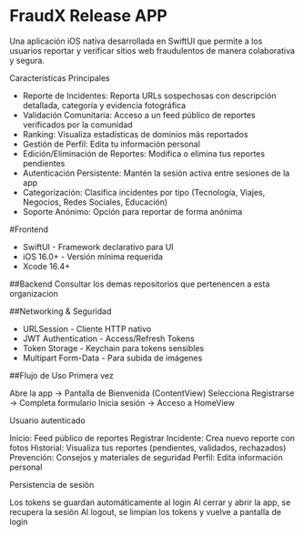 # FraudX Release APP

Una aplicación iOS nativa desarrollada en SwiftUI que permite a los usuarios reportar y verificar sitios web fraudulentos de manera colaborativa y segura.

Características Principales

- Reporte de Incidentes: Reporta URLs sospechosas con descripción detallada, categoría y evidencia fotográfica
- Validación Comunitaria: Acceso a un feed público de reportes verificados por la comunidad
- Ranking: Visualiza estadísticas de dominios más reportados
- Gestión de Perfil: Edita tu información personal
- Edición/Eliminación de Reportes: Modifica o elimina tus reportes pendientes
- Autenticación Persistente: Mantén la sesión activa entre sesiones de la app
- Categorización: Clasifica incidentes por tipo (Tecnología, Viajes, Negocios, Redes Sociales, Educación)
- Soporte Anónimo: Opción para reportar de forma anónima


#Frontend
- SwiftUI - Framework declarativo para UI
- iOS 16.0+ - Versión mínima requerida
- Xcode 16.4+

##Backend
Consultar los demas repositorios que pertenencen a esta organizacion

##Networking & Seguridad

- URLSession - Cliente HTTP nativo
- JWT Authentication - Access/Refresh Tokens
- Token Storage - Keychain para tokens sensibles
- Multipart Form-Data - Para subida de imágenes


##Flujo de Uso
Primera vez

Abre la app → Pantalla de Bienvenida (ContentView)
Selecciona Registrarse → Completa formulario
Inicia sesión → Acceso a HomeView

Usuario autenticado

Inicio: Feed público de reportes
Registrar Incidente: Crea nuevo reporte con fotos
Historial: Visualiza tus reportes (pendientes, validados, rechazados)
Prevención: Consejos y materiales de seguridad
Perfil: Edita información personal

Persistencia de sesión

Los tokens se guardan automáticamente al login
Al cerrar y abrir la app, se recupera la sesión
Al logout, se limpian los tokens y vuelve a pantalla de login
